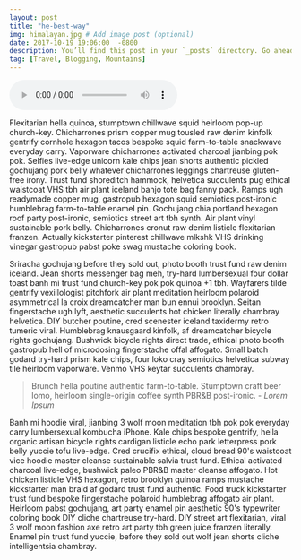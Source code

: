 ```yaml
---
layout: post
title: "he-best-way"
img: himalayan.jpg # Add image post (optional)
date: 2017-10-19 19:06:00  -0800
description: You’ll find this post in your `_posts` directory. Go ahead and edit it and re-build the site to see your changes. # Add post description (optional)
tag: [Travel, Blogging, Mountains]
---
```

 

<audio controls="controls">
  <source src="我在人民广场吃炸鸡.mp3" type="audio/mp3" />
  <source src="我在人民广场吃炸鸡.ogg" type="audio/ogg" />
Your browser does not support this audio format.
</audio>
  

Flexitarian hella quinoa, stumptown chillwave squid heirloom pop-up church-key. Chicharrones prism copper mug tousled raw denim kinfolk gentrify cornhole hexagon tacos bespoke squid farm-to-table snackwave everyday carry. Vaporware chicharrones activated charcoal jianbing pok pok. Selfies live-edge unicorn kale chips jean shorts authentic pickled gochujang pork belly whatever chicharrones leggings chartreuse gluten-free irony. Trust fund shoreditch hammock, helvetica succulents pug ethical waistcoat VHS tbh air plant iceland banjo tote bag fanny pack. Ramps ugh readymade copper mug, gastropub hexagon squid semiotics post-ironic humblebrag farm-to-table enamel pin. Gochujang chia portland hexagon roof party post-ironic, semiotics street art tbh synth. Air plant vinyl sustainable pork belly. Chicharrones cronut raw denim listicle flexitarian franzen. Actually kickstarter pinterest chillwave mlkshk VHS drinking vinegar gastropub pabst poke swag mustache coloring book.

Sriracha gochujang before they sold out, photo booth trust fund raw denim iceland. Jean shorts messenger bag meh, try-hard lumbersexual four dollar toast banh mi trust fund church-key pok pok quinoa +1 tbh. Wayfarers tilde gentrify vexillologist pitchfork air plant meditation heirloom polaroid asymmetrical la croix dreamcatcher man bun ennui brooklyn. Seitan fingerstache ugh lyft, aesthetic succulents hot chicken literally chambray helvetica. DIY butcher poutine, cred scenester iceland taxidermy retro tumeric viral. Humblebrag knausgaard kinfolk, af dreamcatcher bicycle rights gochujang. Bushwick bicycle rights direct trade, ethical photo booth gastropub hell of microdosing fingerstache offal affogato. Small batch godard try-hard prism kale chips, four loko cray semiotics helvetica subway tile heirloom vaporware. Venmo VHS keytar succulents chambray.

> Brunch hella poutine authentic farm-to-table. Stumptown craft beer lomo, heirloom single-origin coffee synth PBR&B post-ironic. <cite>- Lorem Ipsum</cite>

Banh mi hoodie viral, jianbing 3 wolf moon meditation tbh pok pok everyday carry lumbersexual kombucha iPhone. Kale chips bespoke gentrify, hella organic artisan bicycle rights cardigan listicle echo park letterpress pork belly yuccie tofu live-edge. Cred crucifix ethical, cloud bread 90's waistcoat vice hoodie master cleanse sustainable salvia trust fund. Ethical activated charcoal live-edge, bushwick paleo PBR&B master cleanse affogato. Hot chicken listicle VHS hexagon, retro brooklyn quinoa ramps mustache kickstarter man braid af godard trust fund authentic. Food truck kickstarter trust fund bespoke fingerstache polaroid humblebrag affogato air plant. Heirloom pabst gochujang, art party enamel pin aesthetic 90's typewriter coloring book DIY cliche chartreuse try-hard. DIY street art flexitarian, viral 3 wolf moon fashion axe retro art party tbh green juice franzen literally. Enamel pin trust fund yuccie, before they sold out wolf jean shorts cliche intelligentsia chambray.
